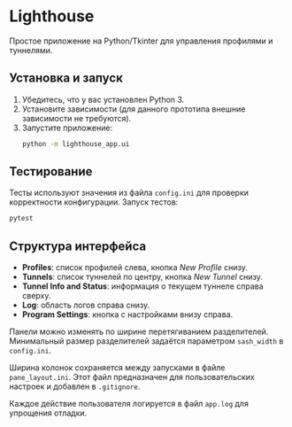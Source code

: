 # Lighthouse

Простое приложение на Python/Tkinter для управления профилями и туннелями.

## Установка и запуск

1. Убедитесь, что у вас установлен Python 3.
2. Установите зависимости (для данного прототипа внешние зависимости не требуются).
3. Запустите приложение:
   ```bash
   python -m lighthouse_app.ui
   ```

## Тестирование

Тесты используют значения из файла `config.ini` для проверки корректности конфигурации.
Запуск тестов:

```bash
pytest
```

## Структура интерфейса

- **Profiles**: список профилей слева, кнопка *New Profile* снизу.
- **Tunnels**: список туннелей по центру, кнопка *New Tunnel* снизу.
- **Tunnel Info and Status**: информация о текущем туннеле справа сверху.
- **Log**: область логов справа снизу.
- **Program Settings**: кнопка с настройками внизу справа.

Панели можно изменять по ширине перетягиванием разделителей. Минимальный
размер разделителей задаётся параметром `sash_width` в `config.ini`.

Ширина колонок сохраняется между запусками в файле `pane_layout.ini`. Этот
файл предназначен для пользовательских настроек и добавлен в `.gitignore`.

Каждое действие пользователя логируется в файл `app.log` для упрощения отладки.
